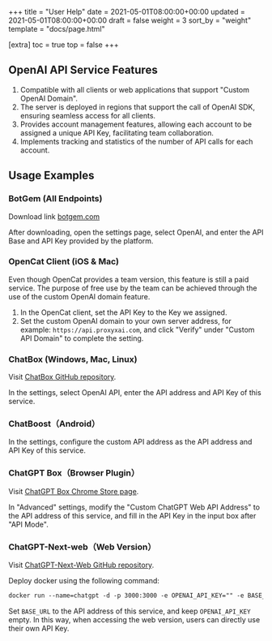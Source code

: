 +++
title = "User Help"
date = 2021-05-01T08:00:00+00:00
updated = 2021-05-01T08:00:00+00:00
draft = false
weight = 3
sort_by = "weight"
template = "docs/page.html"

[extra]
toc = true
top = false
+++

## OpenAI API Service Features

1. Compatible with all clients or web applications that support "Custom OpenAI Domain".
2. The server is deployed in regions that support the call of OpenAI SDK, ensuring seamless access for all clients.
3. Provides account management features, allowing each account to be assigned a unique API Key, facilitating team collaboration.
4. Implements tracking and statistics of the number of API calls for each account.

## Usage Examples

### BotGem (All Endpoints)

Download link [botgem.com](https://botgem.com)

After downloading, open the settings page, select OpenAI, and enter the API Base and API Key provided by the platform.

### OpenCat Client (iOS & Mac)

Even though OpenCat provides a team version, this feature is still a paid service. The purpose of free use by the team can be achieved through the use of the custom OpenAI domain feature.

1. In the OpenCat client, set the API Key to the Key we assigned.
2. Set the custom OpenAI domain to your own server address, for example: `https://api.proxyxai.com`, and click "Verify" under "Custom API Domain" to complete the setting.

### ChatBox (Windows, Mac, Linux)

Visit [ChatBox GitHub repository](https://github.com/Bin-Huang/chatbox).

In the settings, select OpenAI API, enter the API address and API Key of this service.

### ChatBoost（Android）

In the settings, configure the custom API address as the API address and API Key of this service.

### ChatGPT Box（Browser Plugin）

Visit [ChatGPT Box Chrome Store page](https://chrome.google.com/webstore/detail/chatgptbox/eobbhoofkanlmddnplfhnmkfbnlhpbbo).

In "Advanced" settings, modify the "Custom ChatGPT Web API Address" to the API address of this service, and fill in the API Key in the input box after "API Mode".

### ChatGPT-Next-web（Web Version）

Visit [ChatGPT-Next-Web GitHub repository](https://github.com/Yidadaa/ChatGPT-Next-Web).

Deploy docker using the following command:

```markdown
docker run --name=chatgpt -d -p 3000:3000 -e OPENAI_API_KEY="" -e BASE_URL="api.proxyxai.com" -e PROTOCOL="https" yidadaa/chatgpt-next-web:latest
```

Set `BASE_URL` to the API address of this service, and keep `OPENAI_API_KEY` empty. In this way, when accessing the web version, users can directly use their own API Key.
